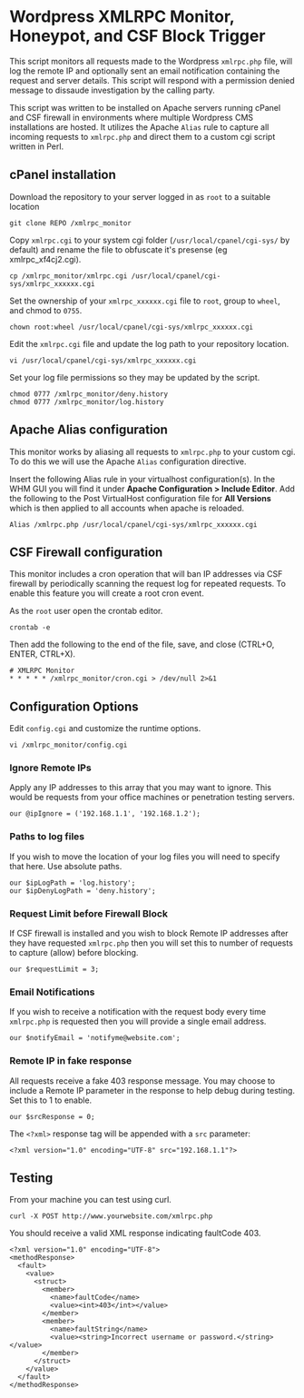 # Wordpress XMLRPC Monitor, Honeypot, and CSF Block Trigger

This script monitors all requests made to the Wordpress `xmlrpc.php` file, will log the remote IP and optionally sent an email notification containing the request and server details.  This script will respond with a permission denied message to dissaude investigation by the calling party.

This script was written to be installed on Apache servers running cPanel and CSF firewall in environments where multiple Wordpress CMS installations are hosted.  It utilizes the Apache `Alias` rule to capture all incoming requests to `xmlrpc.php` and direct them to a custom cgi script written in Perl.

## cPanel installation

Download the repository to your server logged in as `root` to a suitable location

```
git clone REPO /xmlrpc_monitor
```

Copy `xmlrpc.cgi` to your system cgi folder (`/usr/local/cpanel/cgi-sys/` by default) and rename the file to obfuscate it's presense (eg xmlrpc_xf4cj2.cgi).  

```
cp /xmlrpc_monitor/xmlrpc.cgi /usr/local/cpanel/cgi-sys/xmlrpc_xxxxxx.cgi
```

Set the ownership of your `xmlrpc_xxxxxx.cgi` file to `root`, group to `wheel`, and chmod to `0755`.

```
chown root:wheel /usr/local/cpanel/cgi-sys/xmlrpc_xxxxxx.cgi
```

Edit the `xmlrpc.cgi` file and update the log path to your repository location.

```
vi /usr/local/cpanel/cgi-sys/xmlrpc_xxxxxx.cgi
```

Set your log file permissions so they may be updated by the script.

```
chmod 0777 /xmlrpc_monitor/deny.history
chmod 0777 /xmlrpc_monitor/log.history
```

## Apache Alias configuration

This monitor works by aliasing all requests to `xmlrpc.php` to your custom cgi.  To do this we will use the Apache `Alias` configuration directive.

Insert the following Alias rule in your virtualhost configuration(s).  In the WHM GUI you will find it under **Apache Configuration > Include Editor**.  Add the following to the Post VirtualHost configuration file for **All Versions** which is then applied to all accounts when apache is reloaded.

```
Alias /xmlrpc.php /usr/local/cpanel/cgi-sys/xmlrpc_xxxxxx.cgi
```

## CSF Firewall configuration

This monitor includes a cron operation that will ban IP addresses via CSF firewall by periodically scanning the request log for repeated requests.  To enable this feature you will create a root cron event.

As the `root` user open the crontab editor.

```
crontab -e
```

Then add the following to the end of the file, save, and close (CTRL+O, ENTER, CTRL+X).

```
# XMLRPC Monitor
* * * * * /xmlrpc_monitor/cron.cgi > /dev/null 2>&1
```

## Configuration Options

Edit `config.cgi` and customize the runtime options.

```
vi /xmlrpc_monitor/config.cgi
```

### Ignore Remote IPs

Apply any IP addresses to this array that you may want to ignore.  This would be requests from your office machines or penetration testing servers.

```
our @ipIgnore = ('192.168.1.1', '192.168.1.2');
```

### Paths to log files

If you wish to move the location of your log files you will need to specify that here.  Use absolute paths.

```
our $ipLogPath = 'log.history';
our $ipDenyLogPath = 'deny.history';
```

### Request Limit before Firewall Block

If CSF firewall is installed and you wish to block Remote IP addresses after they have requested `xmlrpc.php` then you will set this to number of requests to capture (allow) before blocking.

```
our $requestLimit = 3;
```

### Email Notifications

If you wish to receive a notification with the request body every time `xmlrpc.php` is requested then you will provide a single email address.

```
our $notifyEmail = 'notifyme@website.com';
```

### Remote IP in fake response

All requests receive a fake 403 response message.  You may choose to include a Remote IP parameter in the response to help debug during testing.  Set this to 1 to enable.

```
our $srcResponse = 0;
```

The `<?xml>` response tag will be appended with a `src` parameter:

```
<?xml version="1.0" encoding="UTF-8" src="192.168.1.1"?>
```

## Testing

From your machine you can test using curl.

```
curl -X POST http://www.yourwebsite.com/xmlrpc.php
```

You should receive a valid XML response indicating faultCode 403.

```
<?xml version="1.0" encoding="UTF-8">
<methodResponse>
  <fault>
    <value>
      <struct>
        <member>
          <name>faultCode</name>
          <value><int>403</int></value>
        </member>
        <member>
          <name>faultString</name>
          <value><string>Incorrect username or password.</string></value>
        </member>
      </struct>
    </value>
  </fault>
</methodResponse>
```